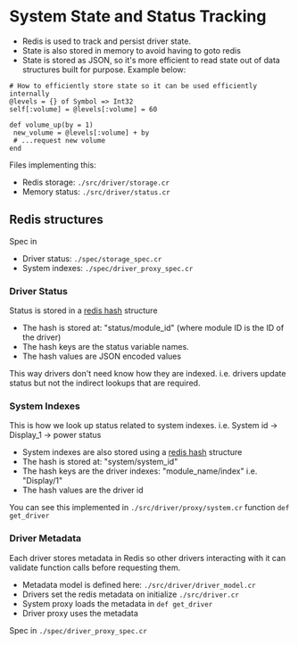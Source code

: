 # System State and Status Tracking

* Redis is used to track and persist driver state.
* State is also stored in memory to avoid having to goto redis
* State is stored as JSON, so it's more efficient to read state out of data structures built for purpose. Example below:

```crystal
# How to efficiently store state so it can be used efficiently internally
@levels = {} of Symbol => Int32
self[:volume] = @levels[:volume] = 60

def volume_up(by = 1)
 new_volume = @levels[:volume] + by
 # ...request new volume
end
```

Files implementing this:
* Redis storage: `./src/driver/storage.cr`
* Memory status: `./src/driver/status.cr`


## Redis structures

Spec in

* Driver status: `./spec/storage_spec.cr`
* System indexes: `./spec/driver_proxy_spec.cr`


### Driver Status

Status is stored in a [redis hash](https://redis.io/commands/hset) structure

* The hash is stored at: "status/module_id" (where module ID is the ID of the driver)
* The hash keys are the status variable names.
* The hash values are JSON encoded values

This way drivers don't need know how they are indexed. i.e. drivers update status but not the indirect lookups that are required.


### System Indexes

This is how we look up status related to system indexes.
i.e. System id -> Display_1 -> power status

* System indexes are also stored using a [redis hash](https://redis.io/commands/hset) structure
* The hash is stored at: "system/system_id"
* The hash keys are the driver indexes: "module_name/index" i.e. "Display/1"
* The hash values are the driver id

You can see this implemented in `./src/driver/proxy/system.cr` function `def get_driver`


### Driver Metadata

Each driver stores metadata in Redis so other drivers interacting with it can validate function calls before requesting them.

* Metadata model is defined here: `./src/driver/driver_model.cr`
* Drivers set the redis metadata on initialize `./src/driver.cr`
* System proxy loads the metadata in `def get_driver`
* Driver proxy uses the metadata

Spec in `./spec/driver_proxy_spec.cr`
